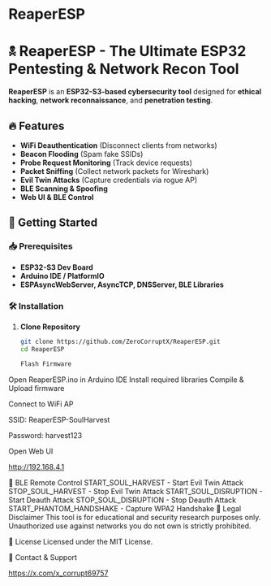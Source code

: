 # ReaperESP
# 🕱 ReaperESP - The Ultimate ESP32 Pentesting & Network Recon Tool

**ReaperESP** is an **ESP32-S3-based cybersecurity tool** designed for **ethical hacking**, **network reconnaissance**, and **penetration testing**.

## 🔥 Features
- **WiFi Deauthentication** (Disconnect clients from networks)
- **Beacon Flooding** (Spam fake SSIDs)
- **Probe Request Monitoring** (Track device requests)
- **Packet Sniffing** (Collect network packets for Wireshark)
- **Evil Twin Attacks** (Capture credentials via rogue AP)
- **BLE Scanning & Spoofing**
- **Web UI & BLE Control**

## 🚀 Getting Started

### 📥 Prerequisites
- **ESP32-S3 Dev Board**
- **Arduino IDE / PlatformIO**
- **ESPAsyncWebServer, AsyncTCP, DNSServer, BLE Libraries**

### 🛠 Installation
1. **Clone Repository**  
   ```sh
   git clone https://github.com/ZeroCorruptX/ReaperESP.git
   cd ReaperESP

   Flash Firmware

Open ReaperESP.ino in Arduino IDE
Install required libraries
Compile & Upload firmware

Connect to WiFi AP

SSID: ReaperESP-SoulHarvest

Password: harvest123

Open Web UI

http://192.168.4.1

📡 BLE Remote Control
START_SOUL_HARVEST - Start Evil Twin Attack
STOP_SOUL_HARVEST - Stop Evil Twin Attack
START_SOUL_DISRUPTION - Start Deauth Attack
STOP_SOUL_DISRUPTION - Stop Deauth Attack
START_PHANTOM_HANDSHAKE - Capture WPA2 Handshake
🛑 Legal Disclaimer
This tool is for educational and security research purposes only. Unauthorized use against networks you do not own is strictly prohibited.

📜 License
Licensed under the MIT License.

📡 Contact & Support

https://x.com/x_corrupt69757

